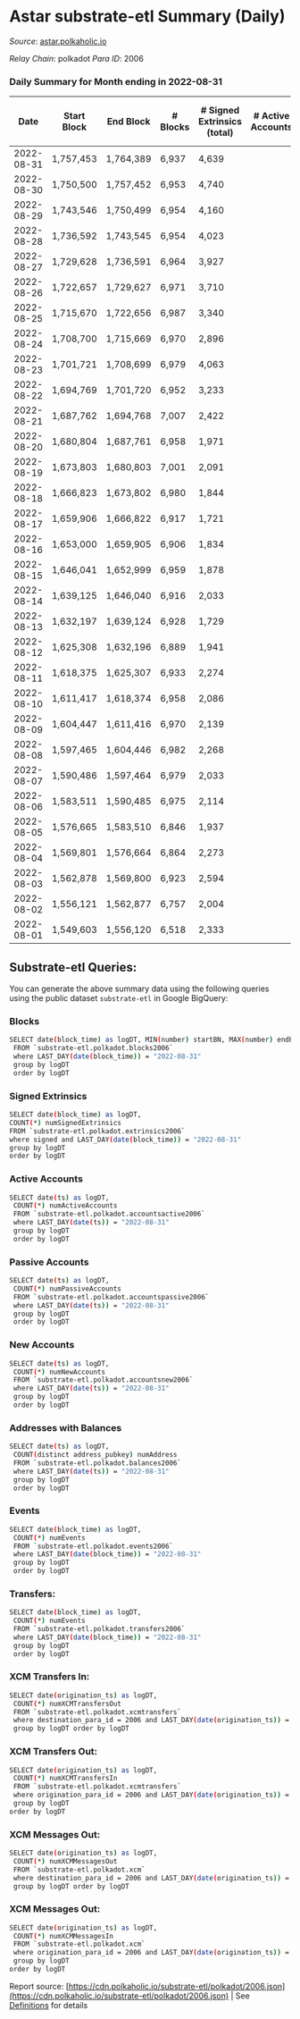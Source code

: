 # Astar substrate-etl Summary (Daily)

_Source_: [astar.polkaholic.io](https://astar.polkaholic.io)

*Relay Chain*: polkadot
*Para ID*: 2006



### Daily Summary for Month ending in 2022-08-31


| Date | Start Block | End Block | # Blocks | # Signed Extrinsics (total) | # Active Accounts | # Passive | # New | # Addresses with Balances | # Events | # Transfers | # XCM Transfers In | # XCM Transfers Out | # XCM In | # XCM Out | Issues | 
| ---- | ----------- | --------- | -------- | --------------------------- | ----------------- | --------- | ----- | ------------------------- | -------- | ----------- | ------------------ | ------------------- | -------- | --------- | ------ |
| 2022-08-31 | 1,757,453 | 1,764,389 | 6,937 | 4,639 |  |  |  | 460,380 | 405,689 | 9,377 ($1,232,804.71) | 5 ($72,705.71) | 7 ($87,721.97) | 5 | 7 |  |
| 2022-08-30 | 1,750,500 | 1,757,452 | 6,953 | 4,740 |  |  |  | 460,214 | 422,396 | 9,147 ($932,444.44) | 7 ($105,725.43) | 10 ($51,376.24) | 7 | 10 |  |
| 2022-08-29 | 1,743,546 | 1,750,499 | 6,954 | 4,160 |  |  |  | 460,059 | 433,209 | 9,235 ($1,736,330.14) | 13 ($69,470.23) | 14 ($17,434.91) | 13 | 17 |  |
| 2022-08-28 | 1,736,592 | 1,743,545 | 6,954 | 4,023 |  |  |  | 459,888 | 454,461 | 9,644 ($1,501,373.49) | 8 ($4,491.81) | 8 ($40,204.36) | 8 | 8 |  |
| 2022-08-27 | 1,729,628 | 1,736,591 | 6,964 | 3,927 |  |  |  | 459,769 | 424,927 | 9,200 ($593,339.46) | 4 ($14,655.79) | 4 ($14,379.30) | 4 | 5 |  |
| 2022-08-26 | 1,722,657 | 1,729,627 | 6,971 | 3,710 |  |  |  | 459,668 | 438,554 | 9,825 ($583,641.60) | 14 ($6,723.97) | 8 ($18,801.46) | 14 | 9 |  |
| 2022-08-25 | 1,715,670 | 1,722,656 | 6,987 | 3,340 |  |  |  | 459,562 | 448,011 | 10,917 ($1,633,837.96) | 14 ($24,169.03) | 7 ($12,728.16) | 14 | 7 |  |
| 2022-08-24 | 1,708,700 | 1,715,669 | 6,970 | 2,896 |  |  |  | 458,682 | 423,956 | 10,354 ($11,019,892.89) | 8 ($10,572.76) | 1 ($240.82) | 4 | 1 |  |
| 2022-08-23 | 1,701,721 | 1,708,699 | 6,979 | 4,063 |  |  |  | 458,121 | 412,478 | 10,278 ($3,291,235.33) | 11 ($39,019.72) | 9 ($26,523.22) | 2 | 9 |  |
| 2022-08-22 | 1,694,769 | 1,701,720 | 6,952 | 3,233 |  |  |  | 457,539 | 427,728 | 11,376 ($1,206,120.48) | 6 ($11,528.78) | 9 ($11,185.68) | 7 | 8 |  |
| 2022-08-21 | 1,687,762 | 1,694,768 | 7,007 | 2,422 |  |  |  | 455,362 | 552,363 | 28,326 ($1,733,439.22) | 4 ($1,987.16) | 8 ($23,696.51) | 4 | 9 |  |
| 2022-08-20 | 1,680,804 | 1,687,761 | 6,958 | 1,971 |  |  |  | 438,382 | 506,122 | 19,331 ($930,249.60) | 7 ($3,519.48) | 8 ($31,718.29) | 8 | 11 |  |
| 2022-08-19 | 1,673,803 | 1,680,803 | 7,001 | 2,091 |  |  |  | 427,799 | 468,052 | 12,939 ($2,804,659.43) | 8 ($9,884.02) | 11 ($52,630.04) | 8 | 11 |  |
| 2022-08-18 | 1,666,823 | 1,673,802 | 6,980 | 1,844 |  |  |  |  | 469,476 | 14,744 ($4,279,316.49) | 4 ($94,646.39) | 6 ($9,552.16) | 4 | 6 |  |
| 2022-08-17 | 1,659,906 | 1,666,822 | 6,917 | 1,721 |  |  |  | 421,670 | 499,765 | 18,303 ($655,206.32) | 6 ($3,340.32) | 8 ($23,815.06) | 5 | 8 |  |
| 2022-08-16 | 1,653,000 | 1,659,905 | 6,906 | 1,834 |  |  |  | 412,778 | 495,198 | 18,341 ($1,016,508.10) | 24 ($4,213.83) | 8 ($5,604.86) | 19 | 8 |  |
| 2022-08-15 | 1,646,041 | 1,652,999 | 6,959 | 1,878 |  |  |  | 403,354 | 470,128 | 16,348 ($1,991,580.93) | 5 ($55.55) | 10 ($39,045.88) | 4 | 10 |  |
| 2022-08-14 | 1,639,125 | 1,646,040 | 6,916 | 2,033 |  |  |  |  | 490,980 | 16,978 ($1,731,000.54) | 39 ($330,122.93) | 39 ($125,560.18) | 31 | 41 |  |
| 2022-08-13 | 1,632,197 | 1,639,124 | 6,928 | 1,729 |  |  |  | 391,834 | 403,607 | 9,996 ($1,225,440.85) | 35 ($206,049.19) | 50 ($110,726.52) | 35 | 50 |  |
| 2022-08-12 | 1,625,308 | 1,632,196 | 6,889 | 1,941 |  |  |  | 391,687 | 426,200 | 9,929 ($1,259,410.96) | 62 ($45,564.10) | 53 ($34,512.35) | 63 | 53 |  |
| 2022-08-11 | 1,618,375 | 1,625,307 | 6,933 | 2,274 |  |  |  |  | 495,705 | 10,352 ($1,274,653.04) | 65 ($25,296.03) | 53 ($79,592.51) | 64 | 55 |  |
| 2022-08-10 | 1,611,417 | 1,618,374 | 6,958 | 2,086 |  |  |  | 391,054 | 492,536 | 12,309 ($5,899,588.81) | 121 ($73,943.44) | 68 ($50,402.05) | 119 | 70 |  |
| 2022-08-09 | 1,604,447 | 1,611,416 | 6,970 | 2,139 |  |  |  | 390,620 | 501,267 | 10,521 ($14,660,417.53) | 35 ($270,560.19) | 24 ($35,813.46) | 35 | 28 |  |
| 2022-08-08 | 1,597,465 | 1,604,446 | 6,982 | 2,268 |  |  |  |  | 468,039 | 11,516 ($6,457,614.10) | 27 ($32,450.02) | 20 ($24,664.80) | 27 | 20 |  |
| 2022-08-07 | 1,590,486 | 1,597,464 | 6,979 | 2,033 |  |  |  | 390,279 | 439,012 | 10,643 ($2,779,295.65) | 15 ($6,048.76) | 12 ($89,385.78) | 15 | 12 |  |
| 2022-08-06 | 1,583,511 | 1,590,485 | 6,975 | 2,114 |  |  |  | 389,937 | 437,312 | 10,754 ($4,761,616.61) | 19 ($105,626.40) | 15 ($52,441.05) | 19 | 15 |  |
| 2022-08-05 | 1,576,665 | 1,583,510 | 6,846 | 1,937 |  |  |  |  | 372,007 | 9,530 ($3,859,159.23) | 16 ($2,997.27) | 14 ($2,180.36) | 16 | 14 |  |
| 2022-08-04 | 1,569,801 | 1,576,664 | 6,864 | 2,273 |  |  |  | 389,271 | 380,494 | 9,757 ($1,784,774.18) | 25 ($15,231.26) | 23 ($52,550.74) | 25 | 24 |  |
| 2022-08-03 | 1,562,878 | 1,569,800 | 6,923 | 2,594 |  |  |  | 388,890 | 384,256 | 9,536 ($759,893.49) | 11 ($472.78) | 17 ($12,263.87) | 11 | 25 |  |
| 2022-08-02 | 1,556,121 | 1,562,877 | 6,757 | 2,004 |  |  |  |  | 714,165 | 10,231 ($1,632,852.78) | 21 ($70,560.65) | 14 ($37,750.73) | 22 | 14 |  |
| 2022-08-01 | 1,549,603 | 1,556,120 | 6,518 | 2,333 |  |  |  |  | 1,136,074 | 11,720 ($4,447,731.20) | 17 ($19,381.90) | 12 ($261,822.84) | 17 | 12 |  |

## Substrate-etl Queries:
You can generate the above summary data using the following queries using the public dataset `substrate-etl` in Google BigQuery:

### Blocks
```bash
SELECT date(block_time) as logDT, MIN(number) startBN, MAX(number) endBN, COUNT(*) numBlocks 
 FROM `substrate-etl.polkadot.blocks2006`  
 where LAST_DAY(date(block_time)) = "2022-08-31" 
 group by logDT 
 order by logDT
```

### Signed Extrinsics
```bash
SELECT date(block_time) as logDT, 
COUNT(*) numSignedExtrinsics 
FROM `substrate-etl.polkadot.extrinsics2006`  
where signed and LAST_DAY(date(block_time)) = "2022-08-31" 
group by logDT 
order by logDT
```

### Active Accounts
```bash
SELECT date(ts) as logDT, 
 COUNT(*) numActiveAccounts 
 FROM `substrate-etl.polkadot.accountsactive2006` 
 where LAST_DAY(date(ts)) = "2022-08-31" 
 group by logDT 
 order by logDT
```

### Passive Accounts
```bash
SELECT date(ts) as logDT, 
 COUNT(*) numPassiveAccounts 
 FROM `substrate-etl.polkadot.accountspassive2006` 
 where LAST_DAY(date(ts)) = "2022-08-31" 
 group by logDT 
 order by logDT
```

### New Accounts
```bash
SELECT date(ts) as logDT, 
 COUNT(*) numNewAccounts 
 FROM `substrate-etl.polkadot.accountsnew2006` 
 where LAST_DAY(date(ts)) = "2022-08-31" 
 group by logDT
 order by logDT
```

### Addresses with Balances
```bash
SELECT date(ts) as logDT,
 COUNT(distinct address_pubkey) numAddress 
 FROM `substrate-etl.polkadot.balances2006` 
 where LAST_DAY(date(ts)) = "2022-08-31" 
 group by logDT 
 order by logDT
```

### Events
```bash
SELECT date(block_time) as logDT, 
 COUNT(*) numEvents 
 FROM `substrate-etl.polkadot.events2006` 
 where LAST_DAY(date(block_time)) = "2022-08-31" 
 group by logDT 
 order by logDT
```

### Transfers:
```bash
SELECT date(block_time) as logDT, 
 COUNT(*) numEvents 
 FROM `substrate-etl.polkadot.transfers2006` 
 where LAST_DAY(date(block_time)) = "2022-08-31" 
 group by logDT 
 order by logDT
```

### XCM Transfers In:
```bash
SELECT date(origination_ts) as logDT, 
 COUNT(*) numXCMTransfersOut 
 FROM `substrate-etl.polkadot.xcmtransfers` 
 where destination_para_id = 2006 and LAST_DAY(date(origination_ts)) = "2022-08-31" 
 group by logDT order by logDT
```

### XCM Transfers Out:
```bash
SELECT date(origination_ts) as logDT, 
 COUNT(*) numXCMTransfersIn 
 FROM `substrate-etl.polkadot.xcmtransfers` 
 where origination_para_id = 2006 and LAST_DAY(date(origination_ts)) = "2022-08-31" 
 group by logDT 
order by logDT
```

### XCM Messages Out:
```bash
SELECT date(origination_ts) as logDT, 
 COUNT(*) numXCMMessagesOut 
 FROM `substrate-etl.polkadot.xcm` 
 where destination_para_id = 2006 and LAST_DAY(date(origination_ts)) = "2022-08-31" 
 group by logDT order by logDT
```

### XCM Messages Out:
```bash
SELECT date(origination_ts) as logDT, 
 COUNT(*) numXCMMessagesIn 
 FROM `substrate-etl.polkadot.xcm` 
 where origination_para_id = 2006 and LAST_DAY(date(origination_ts)) = "2022-08-31" 
 group by logDT 
order by logDT
```


Report source: [https://cdn.polkaholic.io/substrate-etl/polkadot/2006.json](https://cdn.polkaholic.io/substrate-etl/polkadot/2006.json) | See [Definitions](/DEFINITIONS.md) for details
